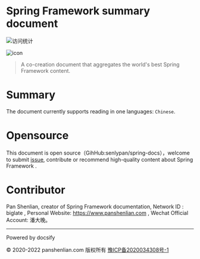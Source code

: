 # Spring Framework summary document

![访问统计](https://visitor-badge.glitch.me/badge?page_id=senlypan.spring.readme-en&left_color=blue&right_color=red)

![icon](http://spring.panshenlian.com/_media/icon200.png)

> A co-creation document that aggregates the world's best Spring Framework content.

# Summary

The document currently supports reading in one languages: `Chinese`.

# Opensource

This document is open source（GihHub:senlypan/spring-docs），welcome to submit [issue](https://github.com/senlypan/spring-docs/issues), contribute or recommend high-quality content about Spring Framework .

# Contributor

Pan Shenlian, creator of Spring Framework documentation, Network ID : biglate , Personal Website: https://www.panshenlian.com , Wechat Official Account: 潘大晚。

***
Powered by docsify

© 2020-2022 panshenlian.com 版权所有  [豫ICP备2020034308号-1](https://beian.miit.gov.cn/)